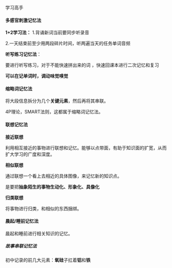 学习高手



#### 多感官刺激记忆法

**1+2学习法：**
1.背诵新词当前要同步听录音

2.一天结束前至少用两段碎片时间，听两遍当天的任务单词音频

**听写练习记忆法**：

要进行听写练习，对于不能快速拼出来的词 ，快速回课本进行二次记忆和复习

**可以在记单词时，调动味觉嗅觉**

#### 缩略词记忆法

将大段信息拆分为几个**关键元素**，然后再将其串联。

4P理论，SMART法则，这都属于缩略词记忆法。

#### 联想记忆法

**接近联想**

利用相互接近的事物进行联想和记忆。能够以点带面，有助于知识面的扩宽，从而扩大学习的广度和深度。

**相似联想**

通过联想一个看上去相近的具体图像，来记忆新的知识点。

是要把**抽象陌生的事物生动化、形象化、具像化**

**归类联想**

将事物进行归类，和相似的东西捆绑。

#### 晨起/睡前记忆法

晨起和睡前进行相关知识的记忆。

##### 故事串联记忆法

初中记录的前几大元素：**氧硅**子扛着**铝**和**铁**